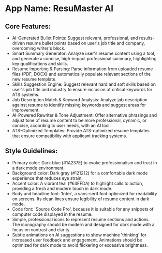 # **App Name**: ResuMaster AI

## Core Features:

- AI-Generated Bullet Points: Suggest relevant, professional, and results-driven resume bullet points based on user's job title and company, overcoming writer's block.
- Smart Summary Generator: Analyze user's resume content using a tool, and generate a concise, high-impact professional summary, highlighting key qualifications and skills.
- Resume Importing & Parsing: Parse information from uploaded resume files (PDF, DOCX) and automatically populate relevant sections of the new resume template.
- Skills Suggestion Engine: Suggest relevant hard and soft skills based on user's job title and industry to ensure inclusion of critical keywords for ATS systems.
- Job Description Match & Keyword Analysis: Analyze job description against resume to identify missing keywords and suggest areas for improvement.
- AI-Powered Rewriter & Tone Adjustment: Offer alternative phrasings and adjust tone of resume content to be more professional, dynamic, or concise, according to user needs, with an AI tool.
- ATS-Optimized Templates: Provide ATS-optimized resume templates that ensure compatibility with applicant tracking systems.

## Style Guidelines:

- Primary color: Dark blue (#1A237E) to evoke professionalism and trust in a dark mode environment.
- Background color: Dark gray (#121212) for a comfortable dark mode experience that reduces eye strain.
- Accent color: A vibrant teal (#64FFDA) to highlight calls to action, providing a fresh and modern touch in dark mode.
- Body and headline font: 'Inter', a sans-serif font optimized for readability on screens. Its clean lines ensure legibility of resume content in dark mode.
- Code font: 'Source Code Pro', because it is suitable for any snippets of computer code displayed in the resume.
- Simple, professional icons to represent resume sections and actions. The iconography should be modern and designed for dark mode with a focus on contrast and clarity.
- Subtle animations on AI suggestions to show machine 'thinking' for increased user feedback and engagement. Animations should be optimized for dark mode to avoid flickering or excessive brightness.
